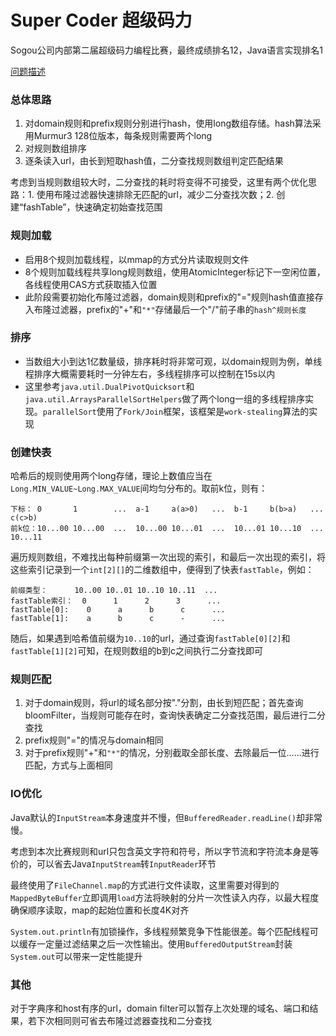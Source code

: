 # Super Coder 超级码力

Sogou公司内部第二届超级码力编程比赛，最终成绩排名12，Java语言实现排名1

[问题描述](https://github.com/Ghamster0/SuperCoder2/blob/master/Problem.md)

### 总体思路

1. 对domain规则和prefix规则分别进行hash，使用long数组存储。hash算法采用Murmur3 128位版本，每条规则需要两个long
2. 对规则数组排序
3. 逐条读入url，由长到短取hash值，二分查找规则数组判定匹配结果

考虑到当规则数组较大时，二分查找的耗时将变得不可接受，这里有两个优化思路：1. 使用布隆过滤器快速排除无匹配的url，减少二分查找次数；2. 创建“fashTable”，快速确定初始查找范围

### 规则加载

- 启用8个规则加载线程，以mmap的方式分片读取规则文件
- 8个规则加载线程共享long规则数组，使用AtomicInteger标记下一空闲位置，各线程使用CAS方式获取插入位置
- 此阶段需要初始化布隆过滤器，domain规则和prefix的"="规则hash值直接存入布隆过滤器，prefix的"+"和`"*"`存储最后一个"/"前子串的`hash^规则长度`

### 排序

- 当数组大小到达1亿数量级，排序耗时将非常可观，以domain规则为例，单线程排序大概需要耗时一分钟左右，多线程排序可以控制在15s以内
- 这里参考`java.util.DualPivotQuicksort`和`java.util.ArraysParallelSortHelpers`做了两个long一组的多线程排序实现。`parallelSort`使用了`Fork/Join`框架，该框架是`work-stealing`算法的实现

### 创建快表

哈希后的规则使用两个long存储，理论上数值应当在`Long.MIN_VALUE~Long.MAX_VALUE`间均匀分布的。取前k位，则有：
```
下标： 0       1        ...  a-1     a(a>0)   ...  b-1     b(b>a)   ...  c(c>b)
前k位：10...00 10...00  ...  10...00 10...01  ...  10...01 10...10  ...  10...11
```
遍历规则数组，不难找出每种前缀第一次出现的索引，和最后一次出现的索引，将这些索引记录到一个`int[2][]`的二维数组中，便得到了快表`fastTable`，例如：
```
前缀类型：      10..00 10..01 10..10 10..11  ...
fastTable索引：  0      1      2      3      ...
fastTable[0]:    0      a      b      c      ...
fastTable[1]:    a      b      c      -      ...
```
随后，如果遇到哈希值前缀为`10..10`的url，通过查询`fastTable[0][2]`和`fastTable[1][2]`可知，在规则数组的b到c之间执行二分查找即可

### 规则匹配

1. 对于domain规则，将url的域名部分按"."分割，由长到短匹配；首先查询bloomFilter，当规则可能存在时，查询快表确定二分查找范围，最后进行二分查找
2. prefix规则"="的情况与domain相同
3. 对于prefix规则"+"和`"*"`的情况，分别截取全部长度、去除最后一位……进行匹配，方式与上面相同

### IO优化

Java默认的`InputStream`本身速度并不慢，但`BufferedReader.readLine()`却非常慢。

考虑到本次比赛规则和url只包含英文字符和符号，所以字节流和字符流本身是等价的，可以省去Java`InputStream`转`InputReader`环节

最终使用了`FileChannel.map`的方式进行文件读取，这里需要对得到的`MappedByteBuffer`立即调用`load`方法将映射的分片一次性读入内存，以最大程度确保顺序读取，map的起始位置和长度4K对齐

`System.out.println`有加锁操作，多线程频繁竞争下性能很差。每个匹配线程可以缓存一定量过滤结果之后一次性输出。使用`BufferedOutputStream`封装`System.out`可以带来一定性能提升

### 其他

对于字典序和host有序的url，domain filter可以暂存上次处理的域名、端口和结果，若下次相同则可省去布隆过滤器查找和二分查找